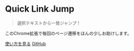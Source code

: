 # Quick Link Jump

> 選択テキストから一発ジャンプ！

このChrome拡張で毎回のページ遷移をほんの少しお助けします。

[使い方を見る](#quick-link-jump-使い方ガイド)
[GitHub](https://github.com/GASHIRA-E/quick-link-jump)
